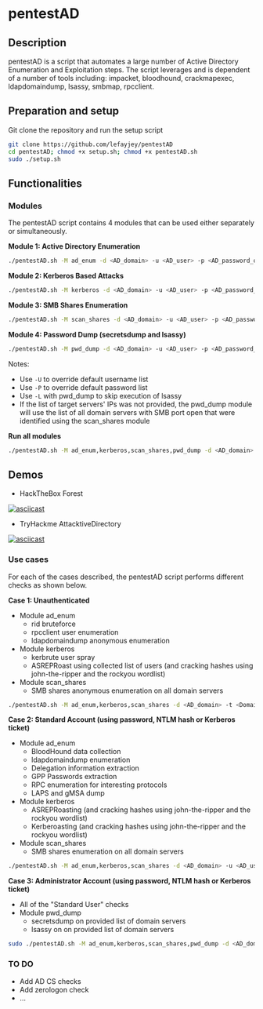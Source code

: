 # pentestAD

## Description

pentestAD is a script that automates a large number of Active Directory Enumeration and Exploitation steps. The script leverages and is dependent of a number of tools including: impacket, bloodhound, crackmapexec, ldapdomaindump, lsassy, smbmap, rpcclient. 

## Preparation and setup

Git clone the repository and run the setup script

```bash
git clone https://github.com/lefayjey/pentestAD
cd pentestAD; chmod +x setup.sh; chmod +x pentestAD.sh
sudo ./setup.sh
```

## Functionalities

### Modules
The pentestAD script contains 4 modules that can be used either separately or simultaneously.

**Module 1: Active Directory Enumeration**

```bash
./pentestAD.sh -M ad_enum -d <AD_domain> -u <AD_user> -p <AD_password_or_hash[LM:NT]_or_kerbticket[./krb5cc_ticket]> -t <Domain_Controller_IP> -o <output_dir>
```

**Module 2: Kerberos Based Attacks**

```bash
./pentestAD.sh -M kerberos -d <AD_domain> -u <AD_user> -p <AD_password_or_hash[LM:NT]_or_kerbticket[./krb5cc_ticket]> -t <Domain_Controller_IP> -o <output_dir>
```

**Module 3: SMB Shares Enumeration**

```bash
./pentestAD.sh -M scan_shares -d <AD_domain> -u <AD_user> -p <AD_password_or_hash[LM:NT]_or_kerbticket[./krb5cc_ticket]>  -t <Domain_Controller_IP> -o <output_dir>
```

**Module 4: Password Dump (secretsdump and lsassy)**

```bash
./pentestAD.sh -M pwd_dump -d <AD_domain> -u <AD_user> -p <AD_password_or_hash[LM:NT]_or_kerbticket[./krb5cc_ticket]>  -t <Domain_Controller_IP> -S <domain_servers_list> -o <output_dir>
```

Notes:
- Use `-U` to override default username list
- Use `-P` to override default password list
- Use `-L` with pwd_dump to skip execution of lsassy
- If the list of target servers' IPs was not provided, the pwd_dump module will use the list of all domain servers with SMB port open that were identified using the scan_shares module

**Run all modules**

```bash
./pentestAD.sh -M ad_enum,kerberos,scan_shares,pwd_dump -d <AD_domain> -u <AD_user> -p <AD_password_or_hash[LM:NT]_or_kerbticket[./krb5cc_ticket]> -t <Domain_Controller_IP> -o <output_dir>
```

## Demos
- HackTheBox Forest

[![asciicast](https://asciinema.org/a/woYstknpNHIssf3sl4tJtNxid.svg)](https://asciinema.org/a/woYstknpNHIssf3sl4tJtNxid)

- TryHackme AttacktiveDirectory

[![asciicast](https://asciinema.org/a/cuVsMUUKeZX3HmW2pAQQ57N3o.svg)](https://asciinema.org/a/cuVsMUUKeZX3HmW2pAQQ57N3o)

### Use cases

For each of the cases described, the pentestAD script performs different checks as shown below.

**Case 1: Unauthenticated**
- Module ad_enum
    - rid bruteforce
    - rpcclient user enumeration
    - ldapdomaindump anonymous enumeration
- Module kerberos
    - kerbrute user spray
    - ASREPRoast using collected list of users (and cracking hashes using john-the-ripper and the rockyou wordlist)
- Module scan_shares
    - SMB shares anonymous enumeration on all domain servers

```bash
./pentestAD.sh -M ad_enum,kerberos,scan_shares -d <AD_domain> -t <Domain_Controller_IP> -o <output_dir>
```

**Case 2: Standard Account (using password, NTLM hash or Kerberos ticket)**
- Module ad_enum
    - BloodHound data collection
    - ldapdomaindump enumeration
    - Delegation information extraction
    - GPP Passwords extraction
    - RPC enumeration for interesting protocols
    - LAPS and gMSA dump
- Module kerberos
    - ASREPRoasting (and cracking hashes using john-the-ripper and the rockyou wordlist)
    - Kerberoasting (and cracking hashes using john-the-ripper and the rockyou wordlist)
- Module scan_shares
    - SMB shares enumeration on all domain servers

```bash
./pentestAD.sh -M ad_enum,kerberos,scan_shares -d <AD_domain> -u <AD_user> -p <AD_password_or_hash[LM:NT]_or_kerbticket[./krb5cc_ticket]> -t <Domain_Controller_IP> -o <output_dir>
```

**Case 3: Administrator Account (using password, NTLM hash or Kerberos ticket)**
- All of the "Standard User" checks
- Module pwd_dump
    - secretsdump on provided list of domain servers 
    - lsassy on on provided list of domain servers

```bash
sudo ./pentestAD.sh -M ad_enum,kerberos,scan_shares,pwd_dump -d <AD_domain> -u <AD_user> -p <AD_password_or_hash[LM:NT]_or_kerbticket[./krb5cc_ticket]> -t <Domain_Controller_IP> -S <domain_servers_list> -o <output_dir>
```

### TO DO
- Add AD CS checks
- Add zerologon check
- ...
